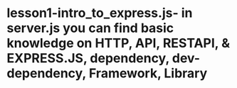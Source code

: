 # lesson1-intro_to_express.js-  in server.js you can find basic knowledge on HTTP, API, RESTAPI, & EXPRESS.JS, dependency, dev-dependency, Framework,  Library
